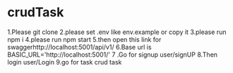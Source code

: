 # crudTask

1.Please git clone 
2.please set .env like env.example  or copy it 
3.please run npm i 
4.please run npm start
5.then open this link  for  swaggerhttp://localhost:5001/api/v1/ 
6.Base url is BASIC_URL='http://localhost:5001/'
7 .Go for signup user/signUP
8.Then login user/Login
9.go for task crud  task
